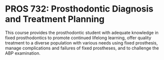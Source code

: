 # PROS 732: Prosthodontic Diagnosis and Treatment Planning

This course provides the prosthodontic student with adequate knowledge in fixed prosthodontics to promote continued lifelong learning, offer quality treatment to a diverse population with various needs using fixed prosthesis, manage complications and failures of fixed prostheses, and to challenge the ABP examination.